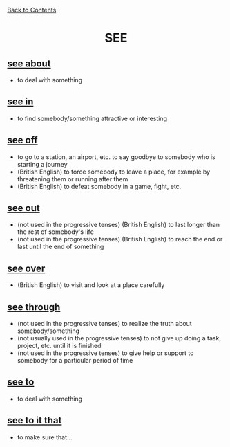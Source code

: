 ﻿[Back to Contents](../README.md)


<h1 style="text-align: center;">SEE</h1>


## [see about](https://www.oxfordlearnersdictionaries.com/definition/english/see-about)
- to deal with something


## [see in](https://www.oxfordlearnersdictionaries.com/definition/english/see-in)
- to find somebody/something attractive or interesting


## [see off](https://www.oxfordlearnersdictionaries.com/definition/english/see-off)
- to go to a station, an airport, etc. to say goodbye to somebody who is starting a journey
- (British English) to force somebody to leave a place, for example by threatening them or running after them
- (British English) to defeat somebody in a game, fight, etc.


## [see out](https://www.oxfordlearnersdictionaries.com/definition/english/see-out)
- (not used in the progressive tenses) (British English) to last longer than the rest of somebody's life
- (not used in the progressive tenses) (British English) to reach the end or last until the end of something


## [see over](https://www.oxfordlearnersdictionaries.com/definition/english/see-over)
- (British English) to visit and look at a place carefully


## [see through](https://www.oxfordlearnersdictionaries.com/definition/english/see-through_1)
- (not used in the progressive tenses) to realize the truth about somebody/something
- (not usually used in the progressive tenses) to not give up doing a task, project, etc. until it is finished
- (not used in the progressive tenses) to give help or support to somebody for a particular period of time


## [see to](https://www.oxfordlearnersdictionaries.com/definition/english/see-to)
- to deal with something


## [see to it that](https://www.oxfordlearnersdictionaries.com/definition/english/see-to-it-that)
- to make sure that...
